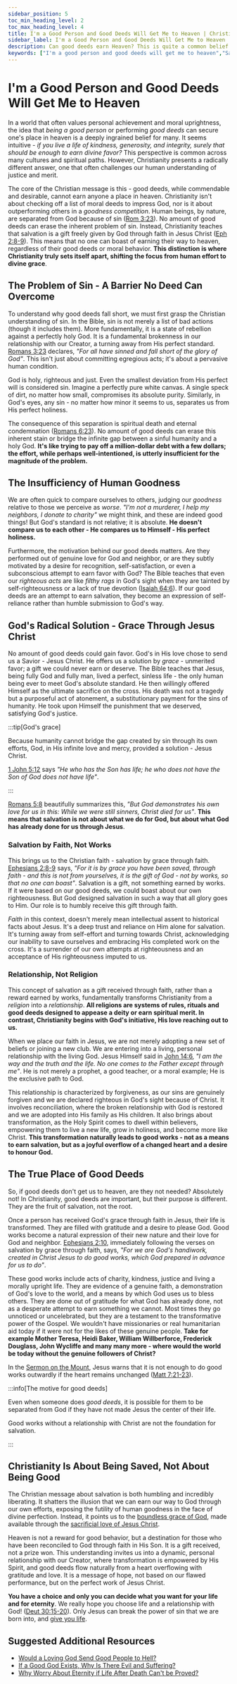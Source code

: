 ```yaml
---
sidebar_position: 5
toc_min_heading_level: 2
toc_max_heading_level: 4
title: I'm a Good Person and Good Deeds Will Get Me to Heaven | Christian Apologetics
sidebar_label: I'm a Good Person and Good Deeds Will Get Me to Heaven 
description: Can good deeds earn Heaven? This is quite a common belief but measured by whose standards? Discover salvation through grace and faith in Christ's sacrifice, the only way to eternal life. Christianity is about being saved, not just being good, is essential for anyone seeking to know the truth of Gods grace.
keywords: ["I'm a good person and good deeds will get me to heaven","Salvation by grace","Good deeds and salvation","Faith and works in Christianity","Why good deeds aren't enough","The role of Jesus in salvation","Christian doctrine of salvation","Heaven and the gospel message", "Salvation through faith","Good deeds and salvation","Christianity and eternal life","Are good deeds enough for heaven","Faith in Jesus Christ","Goodness and heaven in Christianity","Is Christianity about being good"]
---
```


# I'm a Good Person and Good Deeds Will Get Me to Heaven 

In a world that often values personal achievement and moral uprightness, the idea that *being a good person*
or performing *good deeds* can secure one's place in heaven is a deeply ingrained belief for many. It seems
intuitive - *if you live a life of kindness, generosity, and integrity, surely that should be enough to earn
divine favor?* This perspective is common across many cultures and spiritual paths. However, Christianity
presents a radically different answer, one that often challenges our human understanding of justice and merit.

The core of the Christian message is this - good deeds, while commendable and desirable, cannot earn anyone a
place in heaven. Christianity isn't about checking off a list of moral deeds to impress God, nor is it about
outperforming others in a *goodness competition*. Human beings, by nature, are separated from God because of
sin ([Rom 3:23](https://www.biblegateway.com/passage/?search=rom%203%3A23&version=NKJV)). No amount of good
deeds can erase the inherent problem of sin. Instead, Christianity teaches that salvation is a gift freely
given by God through faith in Jesus Christ
([Eph 2:8-9](https://www.biblegateway.com/passage/?search=Eph%202%3A8-9&version=NKJV)). This means that no
one can boast of earning their way to heaven, regardless of their good deeds or moral behavior.
**This distinction is where Christianity truly sets itself apart, shifting the focus from human effort to
divine grace**.

## The Problem of Sin - A Barrier No Deed Can Overcome

To understand why good deeds fall short, we must first grasp the Christian understanding of sin. In the Bible,
sin is not merely a list of bad actions (though it includes them). More fundamentally, it is a state of
rebellion against a perfectly holy God. It is a fundamental brokenness in our relationship with our Creator,
a turning away from His perfect standard.
[Romans 3:23](https://www.biblegateway.com/passage/?search=Romans%203%3A23&version=NKJV) declares, *"For all
have sinned and fall short of the glory of God"*. This isn't just about committing egregious acts; it's about
a pervasive human condition.

God is holy, righteous and just. Even the smallest deviation from His perfect will is considered sin. Imagine
a perfectly pure white canvas. A single speck of dirt, no matter how small, compromises its absolute purity.
Similarly, in God's eyes, any sin - no matter how minor it seems to us, separates us from His perfect holiness.

The consequence of this separation is spiritual death and eternal condemnation
([Romans 6:23](https://www.biblegateway.com/passage/?search=Romans%206%3A23&version=NKJV)). No amount of good
deeds can erase this inherent stain or bridge the infinite gap between a sinful humanity and a holy God. **It's
like trying to pay off a million-dollar debt with a few dollars; the effort, while perhaps well-intentioned,
is utterly insufficient for the magnitude of the problem.**

## The Insufficiency of Human Goodness

We are often quick to compare ourselves to others, judging our *goodness* relative to those we perceive as
*worse*. *"I'm not a murderer, I help my neighbors, I donate to charity"* we might think, and these are indeed
good things! But God's standard is not relative; it is absolute. **He doesn't compare us to each other - He
compares us to Himself - His perfect holiness.**

Furthermore, the motivation behind our good deeds matters. Are they performed out of genuine love for God
and neighbor, or are they subtly motivated by a desire for recognition, self-satisfaction, or even a subconscious
attempt to earn favor with God? The Bible teaches that even our *righteous acts* are like *filthy rags* in God's
sight when they are tainted by self-righteousness or a lack of true devotion
([Isaiah 64:6](https://www.biblegateway.com/passage/?search=Isaiah%2064%3A6&version=NKJV)). If our good deeds
are an attempt to earn salvation, they become an expression of self-reliance rather than humble submission to
God's way.

## God's Radical Solution - Grace Through Jesus Christ

No amount of good deeds could gain favor. God's in His love chose to send us a Savior - Jesus Christ. He
offers us a solution by *grace* - unmerited favor; a gift we could never earn or deserve.
The Bible teaches that Jesus, being fully God and fully man, lived a perfect, sinless
life - the only human being ever to meet God's absolute standard. He then
willingly offered Himself as the ultimate sacrifice on the cross. His death was not a tragedy but a purposeful
act of atonement, a substitutionary payment for the sins of humanity. He took upon Himself the punishment that
we deserved, satisfying God's justice.

:::tip[God's grace]

Because humanity cannot bridge the gap created by sin through its own efforts, God, in His infinite
love and mercy, provided a solution - Jesus Christ.

[1 John 5:12](https://www.biblegateway.com/passage/?search=1%20John%205%3A12&version=NKJV) says *"He who has
the Son has life; he who does not have the Son of God does not have life"*.

:::

[Romans 5:8](https://www.biblegateway.com/passage/?search=Romans%205%3A8&version=NKJV) beautifully summarizes
this, *"But God demonstrates his own love for us in this: While we were still sinners, Christ died for us"*.
**This means that salvation is not about what we do for God, but about what God has already done for us through
Jesus**.

### Salvation by Faith, Not Works

This brings us to the Christian faith - salvation by grace through faith.
[Ephesians 2:8-9](https://www.biblegateway.com/passage/?search=Ephesians%202%3A8-9&version=NKJV) says, *"For it
is by grace you have been saved, through faith - and this is not from yourselves, it is the gift of God - not by
works, so that no one can boast"*. Salvation is a gift, not something earned by works. If it were based on our
good deeds, we could boast about our own righteousness. But God designed salvation in such a way that all glory
goes to Him. Our role is to humbly receive this gift through faith.

*Faith* in this context, doesn't merely mean intellectual assent to historical facts about Jesus. It's a deep
trust and reliance on Him alone for salvation. It's turning away from self-effort and turning towards Christ,
acknowledging our inability to save ourselves and embracing His completed work on the cross. It's a surrender of
our own attempts at righteousness and an acceptance of His righteousness imputed to us.

### Relationship, Not Religion

This concept of salvation as a gift received through faith, rather than a reward earned by works, fundamentally
transforms Christianity from a *religion* into a *relationship*. **All religions are systems of rules, rituals
and good deeds designed to appease a deity or earn spiritual merit. In contrast, Christianity begins with God's
initiative, His love reaching out to us.**

When we place our faith in Jesus, we are not merely adopting a new set of beliefs or joining a new club. We are
entering into a living, personal relationship with the living God. Jesus Himself said in
[John 14:6](https://www.biblegateway.com/passage/?search=John%2014%3A6&version=NKJV), *"I am the way and the
truth and the life. No one comes to the Father except through me"*. He is not merely a prophet, a good teacher,
or a moral example; He is the exclusive path to God.

This relationship is characterized by forgiveness, as our sins are genuinely forgiven and we are declared
righteous in God's sight because of Christ. It involves reconciliation, where the broken relationship with
God is restored and we are adopted into His family as His children. It also brings about transformation, as
the Holy Spirit comes to dwell within believers, empowering them to live a new life, grow in holiness, and
become more like Christ. **This transformation naturally leads to good works - not as a means to earn
salvation, but as a joyful overflow of a changed heart and a desire to honour God.**

## The True Place of Good Deeds

So, if good deeds don't get us to heaven, are they not needed? Absolutely not! In Christianity, good deeds are
important, but their purpose is different. They are the fruit of salvation, not the root.

Once a person has received God's grace through faith in Jesus, their life is transformed. They are filled with
gratitude and a desire to please God. Good works become a natural expression of their new nature and their love
for God and neighbor. [Ephesians 2:10](https://www.biblegateway.com/passage/?search=Ephesians%202%3A10&version=NKJV),
immediately following the verses on salvation by grace through faith, says, *"For we are God's handiwork, created in
Christ Jesus to do good works, which God prepared in advance for us to do"*.

These good works include acts of charity, kindness, justice and living a morally upright life. They are evidence
of a genuine faith, a demonstration of God's love to the world, and a means by which God uses us to bless others.
They are done out of gratitude for what God has already done, not as a desperate attempt to earn something we cannot.
Most times they go unnoticed or uncelebrated, but they are a testament to the transformative power of the Gospel.
We wouldn't have missionaries or real humanitarian aid today if it were not for the likes of these genuine
people. **Take for example Mother Teresa, Heidi Baker, William Willberforce, Frederick Douglass, John Wycliffe
and many many more - where would the world be today without the genuine followers of Christ?**

In the [Sermon on the Mount](../../jesus/crediblilty/teachings-of-jesus.md#the-beatitudes), Jesus warns that it is
not enough to do good works outwardly if the heart remains unchanged
([Matt 7:21-23](https://www.biblegateway.com/passage/?search=Matt%207%3A21-23&version=NKJV)). 

:::info[The motive for good deeds]

Even when someone does *good deeds*, it is possible for them to be separated from God if they have not made Jesus
the center of their life. 

Good works without a relationship with Christ are not the foundation for salvation.

:::

## Christianity Is About Being Saved, Not About Being Good

The Christian message about salvation is both humbling and incredibly liberating. It shatters the illusion that we
can earn our way to God through our own efforts, exposing the futility of human goodness in the face of divine
perfection. Instead, it points us to the [boundless grace of God](../../jesus/because-he-lives/grace-and-empowerment.md),
made available through the [sacrificial love of Jesus Christ](../../jesus/crediblilty/the-crucifixion.mdx).

Heaven is not a reward for good behavior, but a destination for those who have been reconciled to God through
faith in His Son. It is a gift received, not a prize won. This understanding invites us into a dynamic, personal
relationship with our Creator, where transformation is empowered by His Spirit, and good deeds flow naturally from
a heart overflowing with gratitude and love. It is a message of hope, not based on our flawed performance, but on
the perfect work of Jesus Christ.

**You have a choice and only you can decide what you want for your life and for eternity**. We really hope you
choose life and a relationship with God! ([Deut 30:15-20](https://www.biblegateway.com/passage/?search=Deuteronomy%2030%3A15-20&version=NKJV)).
Only Jesus can break the power of sin that we are born into, and [give you life](../../jesus/because-he-lives/i-can-face-tomorrow.md).


## Suggested Additional Resources

- [Would a Loving God Send Good People to Hell?](./would-a-loving-god-send-good-people-to-hell.md)
- [If a Good God Exists, Why Is There Evil and Suffering?](./if-a-good-god-exists-why-is-there-evil-and-suffering.md)
- [Why Worry About Eternity if Life After Death Can't be Proved?](./why-worry-about-eternity-if-life-after-death-cant-be-proved.md)

